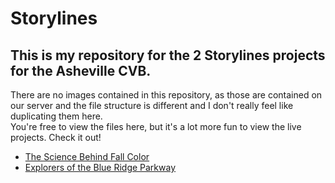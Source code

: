 # Storylines
## This is my repository for the 2 Storylines projects for the Asheville CVB.

There are no images contained in this repository, as those are contained on our server and the file structure is different and I don't really feel like duplicating them here.<br />
You're free to view the files here, but it's a lot more fun to view the live projects. Check it out!

* [The Science Behind Fall Color](http://www.exploreasheville.com/science-behind-fall-color/)
* [Explorers of the Blue Ridge Parkway](http://www.exploreasheville.com/blue-ridge-parkway/)
